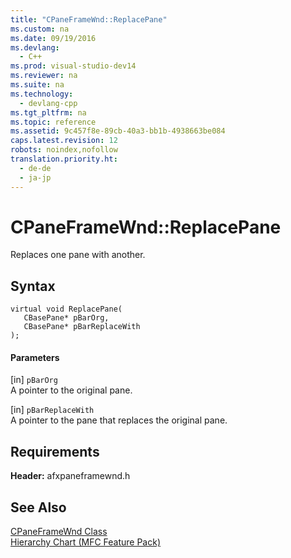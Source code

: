 ```yaml
---
title: "CPaneFrameWnd::ReplacePane"
ms.custom: na
ms.date: 09/19/2016
ms.devlang: 
  - C++
ms.prod: visual-studio-dev14
ms.reviewer: na
ms.suite: na
ms.technology: 
  - devlang-cpp
ms.tgt_pltfrm: na
ms.topic: reference
ms.assetid: 9c457f8e-89cb-40a3-bb1b-4938663be084
caps.latest.revision: 12
robots: noindex,nofollow
translation.priority.ht: 
  - de-de
  - ja-jp
---
```

# CPaneFrameWnd::ReplacePane
Replaces one pane with another.  
  
## Syntax  
  
```  
virtual void ReplacePane(  
   CBasePane* pBarOrg,  
   CBasePane* pBarReplaceWith  
);  
```  
  
#### Parameters  
 [in] `pBarOrg`  
 A pointer to the original pane.  
  
 [in] `pBarReplaceWith`  
 A pointer to the pane that replaces the original pane.  
  
## Requirements  
 **Header:** afxpaneframewnd.h  
  
## See Also  
 [CPaneFrameWnd Class](../vs140/CPaneFrameWnd-Class.md)   
 [Hierarchy Chart (MFC Feature Pack)](../vs140/Hierarchy-Chart.md)